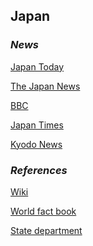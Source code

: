 ## Japan ##

### _News_ ###

[Japan Today](https://japantoday.com/)

[The Japan News](https://the-japan-news.com/)

[BBC](https://www.bbc.com/news/topics/cjnwl8q4g7nt/japan)

[Japan Times](https://www.japantimes.co.jp/news/)

[Kyodo News](https://english.kyodonews.net/news/japan)

[]()

[]()

[]()

### _References_ ###
[Wiki](https://en.wikipedia.org/wiki/Japan)

[World fact book](https://www.cia.gov/library/publications/the-world-factbook/geos/ja.html)

[State department](https://www.state.gov/countries-areas/japan/)
